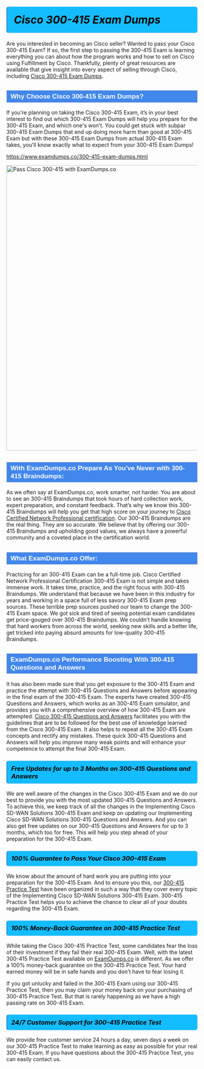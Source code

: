 <h1>                <strong><span style="display: block; color: #000000; background: #14BDFF; border: 0.5px solid #AED6F1; border-left: 3px solid #3498DB; padding: .6em; border-radius: 6px;">                     <em>Cisco 300-415 <span class="exam_variation">Exam Dumps</span> </em>                </span></strong>            </h1>                        <p>Are you interested in becoming an Cisco seller? Wanted to pass your Cisco 300-415 Exam? If so, the first step to passing the 300-415 Exam is             learning everything you can about how the program works and how to sell on Cisco using Fulfillment by Cisco. Thankfully, plenty of great resources             are available that give insight into every aspect of selling through Cisco, including <a href="https://www.examdumps.co/300-415-exam-dumps.html">Cisco 300-415 <span class="exam_variation">Exam Dumps</span></a>.</p>                        <h2 style="background: #4287ec; border: 1px solid #cccccc; padding: 5px 10px;">                <span style="color: #ffffff;">                    <span style="font-size: 11pt;">                        <span style="line-height: normal;">                            <span style="font-family: Calibri,sans-serif;">                                <strong>                                    <span style="font-size: 13.0pt;">Why Choose Cisco 300-415 <span class="exam_variation">Exam Dumps</span>?</span>                                </strong>                            </span>                        </span>                    </span>                </span>            </h2>                        <p>If you’re planning on taking the Cisco 300-415 Exam, it’s in your best interest to find out which 300-415 <span class="exam_variation">Exam Dumps</span> will help you prepare for the 300-415 Exam,             and which one's won’t. You could get stuck with subpar 300-415 <span class="exam_variation">Exam Dumps</span> that end up doing more harm than good at 300-415 Exam but with these 300-415 <span class="exam_variation">Exam Dumps</span>             from actual 300-415 Exam takes, you’ll know exactly what to expect from your 300-415 <span class="exam_variation">Exam Dumps</span>!</p>                                    <p><a href="https://www.examdumps.co/300-415-exam-dumps.html">https://www.examdumps.co/300-415-exam-dumps.html</a></p>                        <p><a href="https://www.examdumps.co/"><img src="https://www.examdumps.co//images/banners/big-sale-20-percent-discount-offer-examdumps.jpg" class="postImage" alt="Pass Cisco 300-415 with ExamDumps.co" width="750"></a></p>                                        <h2 style="background: #4287ec; border: 1px solid #cccccc; padding: 5px 10px;">                <span style="color: #ffffff;">                    <span style="font-size: 11pt;">                        <span style="line-height: normal;">                            <span style="font-family: Calibri,sans-serif;">                                <strong>                                    <span style="font-size: 13.0pt;">With ExamDumps.co Prepare As You've Never with 300-415 <span class="exam_variation2">Braindumps</span>:</span>                                </strong>                            </span>                        </span>                    </span>                </span>            </h2>                        <p>As we often say at ExamDumps.co, work smarter, not harder. You are about to see an 300-415 <span class="exam_variation2">Braindumps</span> that took hours of hard collection work,             expert preparation, and constant feedback. That’s why we know this 300-415 <span class="exam_variation2">Braindumps</span> will help you get that high score on your journey to             <a href="https://www.examdumps.co/ccnp-exam-dumps.html">Cisco Certified Network Professional certification</a>. Our 300-415 <span class="exam_variation2">Braindumps</span> are the real thing. They are so accurate. We believe that by offering             our 300-415 <span class="exam_variation2">Braindumps</span> and upholding good values, we always have a powerful community and a coveted place in the certification world.</p>                        <h2 style="background: #4287ec; border: 1px solid #cccccc; padding: 5px 10px;">                <span style="color: #ffffff;">                    <span style="font-size: 11pt;">                        <span style="line-height: normal;">                            <span style="font-family: Calibri,sans-serif;">                                <strong>                                    <span style="font-size: 13.0pt;">What ExamDumps.co Offer:</span>                                </strong>                            </span>                        </span>                    </span>                </span>            </h2>                        <p>Practicing for an 300-415 Exam can be a full-time job. Cisco Certified Network Professional Certification 300-415 Exam is not simple and takes immense work.             It takes time, practice, and the right focus with 300-415 <span class="exam_variation2">Braindumps</span>. We understand that because we have been in this industry for years and working in a             space full of less savory 300-415 Exam prep sources. These terrible prep sources pushed our team to change the 300-415 Exam space. We got sick and             tired of seeing potential exam candidates get price-gouged over 300-415 <span class="exam_variation2">Braindumps</span>. We couldn’t handle knowing that hard workers from across the world,             seeking new skills and a better life, get tricked into paying absurd amounts for low-quality 300-415 <span class="exam_variation2">Braindumps</span>.</p>                        <h2 style="background: #4287ec; border: 1px solid #cccccc; padding: 5px 10px;">                <span style="color: #ffffff;">                    <span style="font-size: 11pt;">                        <span style="line-height: normal;">                            <span style="font-family: Calibri,sans-serif;">                                <strong>                                    <span style="font-size: 13.0pt;">ExamDumps.co Performance Boosting With 300-415 <span class="exam_variation3">Questions and Answers</span></span>                                </strong>                            </span>                        </span>                    </span>                </span>            </h2>                        <p>It has also been made sure that you get exposure to the 300-415 Exam and practice the attempt with 300-415 <span class="exam_variation3">Questions and Answers</span> before appearing in             the final exam of the 300-415 Exam. The experts have created 300-415 <span class="exam_variation3">Questions and Answers</span>, which works as an 300-415 Exam simulator, and provides you with             a comprehensive overview of how 300-415 Exam are attempted. <a href="https://www.examdumps.co/cisco-exam-dumps.html">Cisco 300-415 <span class="exam_variation3">Questions and Answers</span></a> facilitates you with the guidelines that are to be followed             for the best use of knowledge learned from the Cisco 300-415 Exam. It also helps to repeat all the 300-415 Exam concepts and rectify any mistakes.             These quick 300-415 <span class="exam_variation3">Questions and Answers</span> will help you improve many weak points and will enhance your competence to attempt the final 300-415 Exam.</p>                        <h3>                <strong>                    <span style="display: block; color: #000000; background: #14BDFF; border: 0.5px solid #AED6F1; border-left: 3px solid #3498DB; padding: .6em; border-radius: 6px;">                        <em>Free Updates for up to 3 Months on 300-415 <span class="exam_variation3">Questions and Answers</span></em>                    </span>                </strong>            </h3>                        <p>We are well aware of the changes in the Cisco 300-415 Exam and we do our best to provide you with the most updated 300-415 <span class="exam_variation3">Questions and Answers</span>.             To achieve this, we keep track of all the changes in the Implementing Cisco SD-WAN Solutions 300-415 Exam and keep on updating our             Implementing Cisco SD-WAN Solutions 300-415 <span class="exam_variation3">Questions and Answers</span>. And you can also get free updates on our 300-415 <span class="exam_variation3">Questions and Answers</span> for up to 3 months,             which too for free. This will help you step ahead of your preparation for the 300-415 Exam.</p>                        <h3>                <strong>                    <span style="display: block; color: #000000; background: #14BDFF; border: 0.5px solid #AED6F1; border-left: 3px solid #3498DB; padding: .6em; border-radius: 6px;">                        <em>100% Guarantee to Pass Your Cisco 300-415 Exam</em>                    </span>                </strong>            </h3>                        <p>We know about the amount of hard work you are putting into your preparation for the 300-415 Exam. And to ensure you this, our <a href="https://www.examdumps.co/300-415-exam-dumps.html">300-415 <span class="exam_variation4">Practice Test</span></a>             have been organized in such a way that they cover every topic of the Implementing Cisco SD-WAN Solutions 300-415 Exam. 300-415 <span class="exam_variation4">Practice Test</span>             helps you to achieve the chance to clear all of your doubts regarding the 300-415 Exam.</p>                        <h3>                <strong>                    <span style="display: block; color: #000000; background: #14BDFF; border: 0.5px solid #AED6F1; border-left: 3px solid #3498DB; padding: .6em; border-radius: 6px;">                        <em>100% Money-Back Guarantee on 300-415 <span class="exam_variation4">Practice Test</span> </em>                    </span>                </strong>            </h3>                        <p>While taking the Cisco 300-415 <span class="exam_variation4">Practice Test</span>, some candidates fear the loss of their investment if they fail their real 300-415 Exam. Well, with the latest             300-415 <span class="exam_variation4">Practice Test</span> available on <a href="https://www.examdumps.co/ccnp-exam-dumps.html">ExamDumps.co</a> is different. As we offer a 100% money-back guarantee on the 300-415 <span class="exam_variation4">Practice Test</span>. Your hard earned money will be             in safe hands and you don’t have to fear losing it.</p>                        <p>If you got unlucky and failed in the 300-415 Exam using our 300-415 <span class="exam_variation4">Practice Test</span>, then you may claim your money back on your purchasing of 300-415 <span class="exam_variation4">Practice Test</span>.             But that is rarely happening as we have a high passing rate on 300-415 Exam.</p>                        <h3>                <strong>                    <span style="display: block; color: #000000; background: #14BDFF; border: 0.5px solid #AED6F1; border-left: 3px solid #3498DB; padding: .6em; border-radius: 6px;">                        <em>24/7 Customer Support for 300-415 <span class="exam_variation4">Practice Test</span></em>                    </span>                </strong>            </h3>                        <p>We provide free customer service 24 hours a day, seven days a week on our 300-415 <span class="exam_variation4">Practice Test</span> to make learning as easy as possible for your             real 300-415 Exam. If you have questions about the 300-415 <span class="exam_variation4">Practice Test</span>, you can easily contact us.</p>                    
